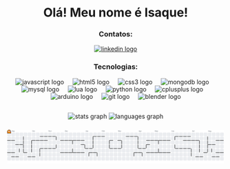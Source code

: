 <div align="center">

# Olá! Meu nome é Isaque!

### Contatos:

<div>
  <a href="https://www.linkedin.com/in/isaqueaf/" target="_blank">
    <img src="https://raw.githubusercontent.com/maurodesouza/profile-readme-generator/master/src/assets/icons/social/linkedin/default.svg" width="52" height="40" alt="linkedin logo"/>
  </a>
</div>

### Tecnologias:

<div>
  <img src="https://cdn.jsdelivr.net/gh/devicons/devicon/icons/javascript/javascript-original.svg" height="40" alt="javascript logo"  />
  <img width="12" />
  <img src="https://cdn.jsdelivr.net/gh/devicons/devicon/icons/html5/html5-original.svg" height="40" alt="html5 logo"  />
  <img width="12" />
  <img src="https://cdn.jsdelivr.net/gh/devicons/devicon/icons/css3/css3-original.svg" height="40" alt="css3 logo"  />
  <img width="12" />
  <img src="https://cdn.jsdelivr.net/gh/devicons/devicon/icons/mongodb/mongodb-original.svg" height="40" alt="mongodb logo"  />
  <img width="12" />
  <img src="https://cdn.jsdelivr.net/gh/devicons/devicon/icons/mysql/mysql-original.svg" height="40" alt="mysql logo"  />
  <img width="12" />
  <img src="https://cdn.jsdelivr.net/gh/devicons/devicon/icons/lua/lua-original.svg" height="40" alt="lua logo"  />
  <img width="12" />
  <img src="https://cdn.jsdelivr.net/gh/devicons/devicon/icons/python/python-original.svg" height="40" alt="python logo"  />
  <img width="12" />
  <img src="https://cdn.jsdelivr.net/gh/devicons/devicon/icons/cplusplus/cplusplus-original.svg" height="40" alt="cplusplus logo"  />
  <img width="12" />
  <img src="https://cdn.jsdelivr.net/gh/devicons/devicon/icons/arduino/arduino-original.svg" height="40" alt="arduino logo"  />
  <img width="12" />
  <img src="https://cdn.jsdelivr.net/gh/devicons/devicon/icons/git/git-original.svg" height="40" alt="git logo"  />
  <img width="12" />
  <img src="https://cdn.jsdelivr.net/gh/devicons/devicon/icons/blender/blender-original.svg" height="40" alt="blender logo"  />
</div>

</div>

##

<div align="center">
  <img src="https://github-readme-stats.vercel.app/api?username=IsaqueAF&locale=pt-br&show_icons=true&bg_color=00000000&theme=dark" height="150" alt="stats graph"/>
  <img src="https://github-readme-stats.vercel.app/api/top-langs?username=IsaqueAF&locale=pt-br&layout=compact&card_width=320&langs_count=5&order=2&bg_color=00000000&theme=dark" height="150" alt="languages graph"/>
</div>

###

<picture>
  <source media="(prefers-color-scheme: dark)" srcset="https://raw.githubusercontent.com/IsaqueAF/IsaqueAF/output/pacman-contribution-graph-dark.svg">
  <source media="(prefers-color-scheme: light)" srcset="https://raw.githubusercontent.com/IsaqueAF/IsaqueAF/output/pacman-contribution-graph.svg">
  <img alt="pacman contribution graph" src="https://raw.githubusercontent.com/IsaqueAF/IsaqueAF/output/pacman-contribution-graph.svg">
</picture>